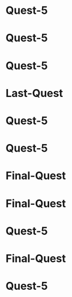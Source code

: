 # Quest-5
# Quest-5
# Quest-5
# Last-Quest
# Quest-5
# Quest-5
# Final-Quest
# Final-Quest
# Quest-5
# Final-Quest
# Quest-5
